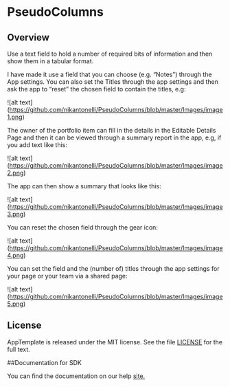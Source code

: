 PseudoColumns
=========================

## Overview
Use a text field to hold a number of required bits of information and then show them in a tabular format.

I have made it use a field that you can choose (e.g. “Notes”) through the App settings. You can also set the Titles through the app settings and then ask the app to “reset” the chosen field to contain the titles, e.g:

![alt text] (https://github.com/nikantonelli/PseudoColumns/blob/master/Images/image1.png)

The owner of the portfolio item can fill in the details in the Editable Details Page and then it can be viewed through a summary report in the app, e.g, if you add text like this:

![alt text] (https://github.com/nikantonelli/PseudoColumns/blob/master/Images/image2.png)

The app can then show a summary that looks like this:

![alt text] (https://github.com/nikantonelli/PseudoColumns/blob/master/Images/image3.png)

You can reset the chosen field through the gear icon:

![alt text] (https://github.com/nikantonelli/PseudoColumns/blob/master/Images/image4.png)

You can set the field and the (number of) titles through the app settings for your page or your team via a shared page:

![alt text] (https://github.com/nikantonelli/PseudoColumns/blob/master/Images/image5.png)

## License

AppTemplate is released under the MIT license.  See the file [LICENSE](./LICENSE) for the full text.

##Documentation for SDK

You can find the documentation on our help [site.](https://help.rallydev.com/apps/2.0/doc/)
